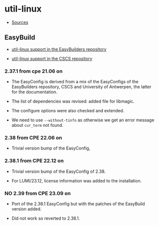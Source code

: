 # util-linux

  * [Sources](https://mirrors.edge.kernel.org/pub/linux/utils/util-linux/)


## EasyBuild

  * [util-linux support in the EasyBuilders repository](https://github.com/easybuilders/easybuild-easyconfigs/tree/develop/easybuild/easyconfigs/u/util-linux)

  * [util-linux support in the CSCS repository](https://github.com/eth-cscs/production/tree/master/easybuild/easyconfigs/u/util-linux)


### 2.37.1 from cpe 21.06 on

  * The EasyConfig is derived from a mix of the EasyConfigs of the EasyBuilders repository,
    CSCS and University of Antwerpen, the latter for the documentation.

  * The list of dependencies was revised: added file for libmagic.

  * The configure options were also checked and extended.

  * We need to use ``--without-tinfo`` as otherwise we get an error message about
    ``cur_term`` not found.


### 2.38 from CPE 22.06 on

  * Trivial version bump of the EasyConfig,


### 2.38.1 from CPE 22.12 on

  * Trivial version bump of the EasyConfig of 2.38.

  * For LUMI/23.12, license information was added to the installation.


### **NO** 2.39 from CPE 23.09 on

  * Port of the 2.38.1 EasyConfig but with the patches of the EasyBuild version added.
  
  * Did not work so reverted to 2.38.1.



